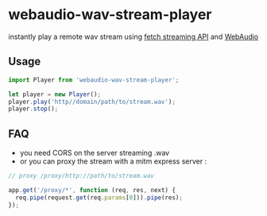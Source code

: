 # webaudio-wav-stream-player

instantly play a remote wav stream using [fetch streaming API]() and [WebAudio]()

## Usage

```js
import Player from 'webaudio-wav-stream-player';

let player = new Player();
player.play('http//domain/path/to/stream.wav');
player.stop();
```

## FAQ

 - you need CORS on the server streaming .wav
 - or you can proxy the stream with a mitm express server :

```js
// proxy /proxy/http://path/to/stream.wav

app.get('/proxy/*', function (req, res, next) {
  req.pipe(request.get(req.params[0])).pipe(res);
});
```